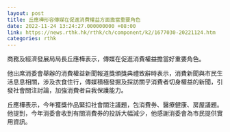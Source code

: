 ```yaml
---
layout: post
title: 丘應樺形容傳媒在促進消費權益方面擔當重要角色
date: 2022-11-24 13:24:27.000000000 +08:00
link: https://news.rthk.hk/rthk/ch/component/k2/1677030-20221124.htm
categories: rthk
---
```


商務及經濟發展局局長丘應樺表示，傳媒在促進消費權益擔當好重要角色。

他出席消委會舉辦的消費權益新聞報道獎頒獎典禮致辭時表示，消費新聞與巿民生活息息相關，涉及衣食住行，傳媒積極發掘及採訪關乎消費者切身權益的新聞，引發社會關注討論，加強消費者自我保護能力。

丘應樺表示，今年獲獎作品緊扣社會關注議題，包消費券、醫療健康、房屋議題。他提到，今年消委會收到有關消費券的投訴大幅減少，他感謝消委會為市民提供實用資訊。

